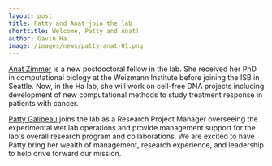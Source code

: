 ```yaml
---
layout: post
title: Patty and Anat join the lab
shorttitle: Welcome, Patty and Anat!
author: Gavin Ha
image: /images/news/patty-anat-01.png
---
```


[Anat Zimmer](/people/Anat-Zimmer/) is a new postdoctoral fellow in the lab. She received her PhD in computational biology at the Weizmann Institute before joining the ISB in Seattle. Now, in the Ha lab, she will work on cell-free DNA projects including development of new computational methods to study treatment response in patients with cancer.

[Patty Galipeau](/people/Patricia-Galipeau/) joins the lab as a Research Project Manager overseeing the experimental wet lab operations and provide management support for the lab's overall research program and collaborations. We are excited to have Patty bring her wealth of management, research experience, and leadership to help drive forward our mission. 

